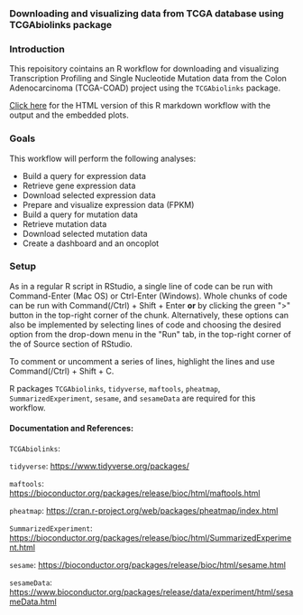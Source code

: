 ### Downloading and visualizing data from TCGA database using TCGAbiolinks package

### Introduction

This repoisitory cointains an R workflow for downloading and visualizing Transcription Profiling and Single Nucleotide Mutation data from the Colon Adenocarcinoma (TCGA-COAD) project using the `TCGAbiolinks` package. 

[Click here](https://htmlpreview.github.io/?https://github.com/nshanian/Documents/blob/main/TCGAbiolinks.html) for the HTML version of this R markdown workflow with the output and the embedded plots.

### Goals

This workflow will perform the following analyses:

-   Build a query for expression data 
-   Retrieve gene expression data 
-   Download selected expression data
-   Prepare and visualize expression data (FPKM) 
-   Build a query for mutation data 
-   Retrieve mutation data 
-   Download selected mutation data
-   Create a dashboard and an oncoplot

### Setup

As in a regular R script in RStudio, a single line of code can be run with Command-Enter (Mac OS) or Ctrl-Enter (Windows). Whole chunks of code can be run with Command(/Ctrl) + Shift + Enter **or** by clicking the green "\>" button in the top-right corner of the chunk. Alternatively, these options can also be implemented by selecting lines of code and choosing the desired option from the drop-down menu in the "Run" tab, in the top-right corner of the of Source section of RStudio.

To comment or uncomment a series of lines, highlight the lines and use Command(/Ctrl) + Shift + C.

R packages `TCGAbiolinks`, `tidyverse`, `maftools`, `pheatmap`, `SummarizedExperiment`, `sesame`, and `sesameData` are required for this workflow. 

#### Documentation and References:

`TCGAbiolinks`: 

`tidyverse`: https://www.tidyverse.org/packages/

`maftools`: https://bioconductor.org/packages/release/bioc/html/maftools.html

`pheatmap`:  https://cran.r-project.org/web/packages/pheatmap/index.html

`SummarizedExperiment`: https://bioconductor.org/packages/release/bioc/html/SummarizedExperiment.html

`sesame`: https://bioconductor.org/packages/release/bioc/html/sesame.html

`sesameData`: https://www.bioconductor.org/packages/release/data/experiment/html/sesameData.html

